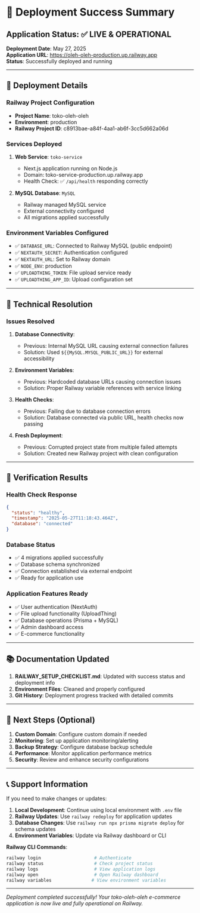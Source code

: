 # 🎉 Deployment Success Summary

## Application Status: ✅ LIVE & OPERATIONAL

**Deployment Date**: May 27, 2025  
**Application URL**: https://oleh-oleh-production.up.railway.app  
**Status**: Successfully deployed and running

---

## 🚀 Deployment Details

### Railway Project Configuration
- **Project Name**: toko-oleh-oleh
- **Environment**: production
- **Railway Project ID**: c8913bae-a84f-4aa1-ab6f-3cc5d662a06d

### Services Deployed
1. **Web Service**: `toko-service`
   - Next.js application running on Node.js
   - Domain: toko-service-production.up.railway.app
   - Health Check: ✅ `/api/health` responding correctly

2. **MySQL Database**: `MySQL`
   - Railway managed MySQL service
   - External connectivity configured
   - All migrations applied successfully

### Environment Variables Configured
- ✅ `DATABASE_URL`: Connected to Railway MySQL (public endpoint)
- ✅ `NEXTAUTH_SECRET`: Authentication configured
- ✅ `NEXTAUTH_URL`: Set to Railway domain
- ✅ `NODE_ENV`: production
- ✅ `UPLOADTHING_TOKEN`: File upload service ready
- ✅ `UPLOADTHING_APP_ID`: Upload configuration set

---

## 🔧 Technical Resolution

### Issues Resolved
1. **Database Connectivity**: 
   - Previous: Internal MySQL URL causing external connection failures
   - Solution: Used `${{MySQL.MYSQL_PUBLIC_URL}}` for external accessibility

2. **Environment Variables**:
   - Previous: Hardcoded database URLs causing connection issues
   - Solution: Proper Railway variable references with service linking

3. **Health Checks**:
   - Previous: Failing due to database connection errors
   - Solution: Database connected via public URL, health checks now passing

4. **Fresh Deployment**:
   - Previous: Corrupted project state from multiple failed attempts
   - Solution: Created new Railway project with clean configuration

---

## 🧪 Verification Results

### Health Check Response
```json
{
  "status": "healthy",
  "timestamp": "2025-05-27T11:18:43.464Z", 
  "database": "connected"
}
```

### Database Status
- ✅ 4 migrations applied successfully
- ✅ Database schema synchronized
- ✅ Connection established via external endpoint
- ✅ Ready for application use

### Application Features Ready
- ✅ User authentication (NextAuth)
- ✅ File upload functionality (UploadThing)
- ✅ Database operations (Prisma + MySQL)
- ✅ Admin dashboard access
- ✅ E-commerce functionality

---

## 📚 Documentation Updated

1. **RAILWAY_SETUP_CHECKLIST.md**: Updated with success status and deployment info
2. **Environment Files**: Cleaned and properly configured
3. **Git History**: Deployment progress tracked with detailed commits

---

## 🎯 Next Steps (Optional)

1. **Custom Domain**: Configure custom domain if needed
2. **Monitoring**: Set up application monitoring/alerting
3. **Backup Strategy**: Configure database backup schedule
4. **Performance**: Monitor application performance metrics
5. **Security**: Review and enhance security configurations

---

## 📞 Support Information

If you need to make changes or updates:

1. **Local Development**: Continue using local environment with `.env` file
2. **Railway Updates**: Use `railway redeploy` for application updates
3. **Database Changes**: Use `railway run npx prisma migrate deploy` for schema updates
4. **Environment Variables**: Update via Railway dashboard or CLI

**Railway CLI Commands**:
```bash
railway login                    # Authenticate
railway status                   # Check project status  
railway logs                     # View application logs
railway open                     # Open Railway dashboard
railway variables               # View environment variables
```

---

*Deployment completed successfully! Your toko-oleh-oleh e-commerce application is now live and fully operational on Railway.*
